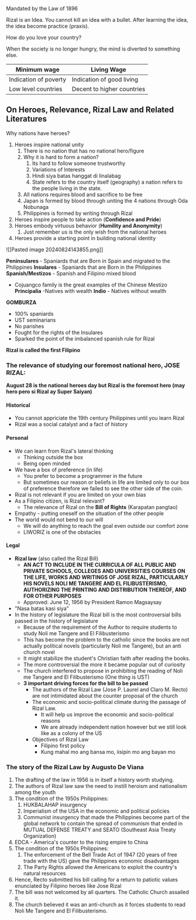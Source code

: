 
Mandated by the Law of 1896

Rizal is an Idea. You cannot kill an idea with a bullet. After learning the idea, the idea become practice (praxis).

How do you love your country? 

When the society is no longer hungry, the mind is diverted to something else. 

| Minimum wage          | Living Wage                |
| --------------------- | -------------------------- |
| Indication of poverty | Indication of good living  |
| Low level countries   | Decent to higher countries |

## On Heroes, Relevance, Rizal  Law and Related Literatures


Why nations have heroes?  
1. Heroes inspire national unity  
	1. There is no nation that has no national hero/figure
	2. Why it is hard to form a nation? 
		1. Its hard to follow someone trustworthy 
		2. Variations of Interests 
		3. Hindi siya batas hanggat di linalabag 
		4. State refers to the country itself (geography) a nation refers to the people living in the state. 
	3. All nations requires blood and sacrifice to be free 
	4. Japan is formed by blood through uniting the 4 nations through Oda Nobunaga
	5. Philippines is formed by writing through Rizal 
2. Heroes inspire people to take action  (**Confidence and Pride**)
3. Heroes embody virtuous behavior  (**Humility and Anonymity**)
	1. Just remember us is the only wish from the national heroes 
4. Heroes provide a starting point in building national identity

![[Pasted image 20240824143855.png]]

**Peninsulares** - Spaniards that are Born in Spain and migrated to the Philippines
**Insulares** - Spaniards that are Born in the Philippines 
**Spanish/Mestizos** - Spanish and Filipino mixed blood
- Cojuangco family is the great examples of the Chinese Mestizo
**Principalia** -Natives with wealth
**Indio** - Natives without wealth 

**GOMBURZA** 
- 100% spaniards
- UST seminarians
- No parishes 
- Fought for the rights of the Insulares 
- Sparked the point of the imbalanced spanish rule for Rizal 

**Rizal is called the first Filipino**


### The relevance of studying our foremost national hero, JOSE RIZAL:

**August 28 is the national heroes day but Rizal is the foremost hero (may hero pero si Rizal ay Super Saiyan)**

#### Historical 
- You cannot appriciate the 19th century Philippines until you learn Rizal 
- Rizal was a social catalyst and a fact of history 
#### Personal
- We can learn from Rizal's lateral thinking 
	- Thinking outside the box
	- Being open minded 
- We have a box of preference (in life)
	- You prefer to become a programmer in the future 
	- But sometimes our reason or beliefs in life are limited only to our box of preference therefore we failed to see the other side of the coin. 
- Rizal is not relevant if you are limited on your own bias
- As a Filipino citizen, is Rizal relevant?
	- The relevance of Rizal on the **Bill of Rights** (Karapatan pangtao)
- Empathy - putting oneself on the situation of the other people 
- The world would not bend to our will 
	- We will do anything to reach the goal even outside our comfort zone
	- LIWORIZ is one of the obstacles 
#### Legal
- **Rizal law** (also called the Rizal Bill)
	- **AN ACT TO INCLUDE IN THE CURRICULA OF ALL PUBLIC AND PRIVATE SCHOOLS, COLLEGES AND UNIVERSITIES COURSES ON THE LIFE, WORKS AND WRITINGS OF JOSE RIZAL, PARTICULARLY HIS NOVELS NOLI ME TANGERE AND EL FILIBUSTERISMO, AUTHORIZING THE PRINTING AND DISTRIBUTION THEREOF, AND FOR OTHER PURPOSES**
	- Approved: June 12, 1956 by President Ramon Magsaysay
- "Nasa batas kasi siya"
- In the history of legislature the Rizal bill is the most controversial bills passed in the history of legislature
	- Because of the requirement of the Author to require students to study Noli me Tangere and El Filibusterismo 
	- This has become the problem to the catholic since the books are not actually political novels (particularly Noli me Tangere), but an anti church novel 
	- It might stabilize the student's Christian faith after reading the books. 
	- The more controversial the more it became popular out of curiosity
	- The church interfered to propose in prohibiting the reading of Noli me Tangere and El Filibusterismo (One thing is UST)
	- **3 important driving forces for the bill to be passed**
		- The authors of the Rizal Law (Jose P. Laurel and Claro M. Recto) are not intimidated about the counter proposal of the church 
		- The economic and socio-political climate during the passage of Rizal Law. 
			- It will help us improve the economic and socio-political reasons
			- We are already independent nation however but we still look like as a colony of the US
		- Objectives of Rizal Law
			- Filipino first policy
			- Kung mahal mo ang bansa mo, iisipin mo ang bayan mo 

### The story of the Rizal Law by Augusto De Viana 
1. The drafting of the law in 1956 is in itself a history worth studying. 
2. The authors of Rizal law saw the need to instill heroism and nationalism among the youth 
3. The condition of the 1950s Philippines: 
	1. HUKBALAHAP insurgency
	2. Imperialism of the USA in the economic and political policies
	3. Communist insurgency that made the Philippines become part of the global network to contain the spread of communism that ended in MUTUAL DEFENSE TREATY and SEATO (Southeast Asia Treaty Organization)
4. EDCA - America's counter to the rising empire to China 
5. The condition of the 1950s Philippines:
	1. The enforcement of the Bell Trade Act of 1947 (20 years of free trade with the US) gave the Philippines economic disadvantages 
	2. The Party Rights allowed the Americans to exploit the country's natural resources
6. Hence, Recto submitted his bill calling for a return to patiotic values enunciated by Filipino heroes like Jose Rizal 
7. The bill was not welcomed by all quarters. The Catholic Church assailed it. 
8. The church believed it was an anti-church as it forces students to read Noli Me Tangere and El Filibusterismo. 